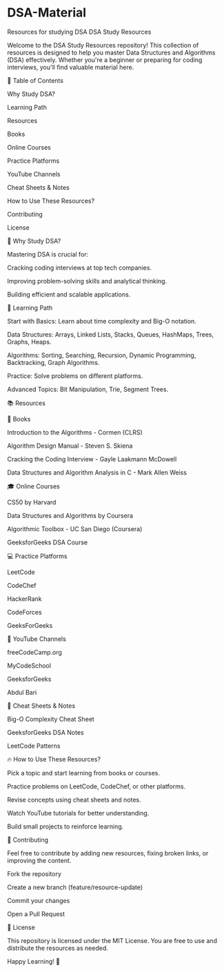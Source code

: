 # DSA-Material
Resources for studying DSA
DSA Study Resources

Welcome to the DSA Study Resources repository! This collection of resources is designed to help you master Data Structures and Algorithms (DSA) effectively. Whether you're a beginner or preparing for coding interviews, you'll find valuable material here.

📌 Table of Contents

Why Study DSA?

Learning Path

Resources

Books

Online Courses

Practice Platforms

YouTube Channels

Cheat Sheets & Notes

How to Use These Resources?

Contributing

License

📖 Why Study DSA?

Mastering DSA is crucial for:

Cracking coding interviews at top tech companies.

Improving problem-solving skills and analytical thinking.

Building efficient and scalable applications.

🚀 Learning Path

Start with Basics: Learn about time complexity and Big-O notation.

Data Structures: Arrays, Linked Lists, Stacks, Queues, HashMaps, Trees, Graphs, Heaps.

Algorithms: Sorting, Searching, Recursion, Dynamic Programming, Backtracking, Graph Algorithms.

Practice: Solve problems on different platforms.

Advanced Topics: Bit Manipulation, Trie, Segment Trees.

📚 Resources

📖 Books

Introduction to the Algorithms - Cormen (CLRS)

Algorithm Design Manual - Steven S. Skiena

Cracking the Coding Interview - Gayle Laakmann McDowell

Data Structures and Algorithm Analysis in C - Mark Allen Weiss

🎓 Online Courses

CS50 by Harvard

Data Structures and Algorithms by Coursera

Algorithmic Toolbox - UC San Diego (Coursera)

GeeksforGeeks DSA Course

💻 Practice Platforms

LeetCode

CodeChef

HackerRank

CodeForces

GeeksForGeeks

🎥 YouTube Channels

freeCodeCamp.org

MyCodeSchool

GeeksforGeeks

Abdul Bari

📝 Cheat Sheets & Notes

Big-O Complexity Cheat Sheet

GeeksforGeeks DSA Notes

LeetCode Patterns

🔥 How to Use These Resources?

Pick a topic and start learning from books or courses.

Practice problems on LeetCode, CodeChef, or other platforms.

Revise concepts using cheat sheets and notes.

Watch YouTube tutorials for better understanding.

Build small projects to reinforce learning.

🤝 Contributing

Feel free to contribute by adding new resources, fixing broken links, or improving the content.

Fork the repository

Create a new branch (feature/resource-update)

Commit your changes

Open a Pull Request

📜 License

This repository is licensed under the MIT License. You are free to use and distribute the resources as needed.

Happy Learning! 🚀


